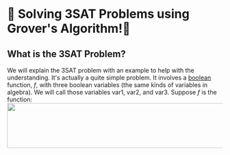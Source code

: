 🦈 Solving 3SAT Problems using Grover's Algorithm!🦈
=====================================================
What is the 3SAT Problem?
-------------------------
We will explain the 3SAT problem with an example to help with the understanding.
It's actually a quite simple problem.
It involves a [boolean](https://en.wikipedia.org/wiki/Boolean) function, *f*, with three boolean variables (the same kinds of variables in algebra).
We will call those variables var1, var2, and var3.
Suppose *f* is the function:
<img src="https://user-images.githubusercontent.com/81530826/118380736-eebdba80-b598-11eb-9572-c23dfae9aa63.png" width = "800" height="105">
